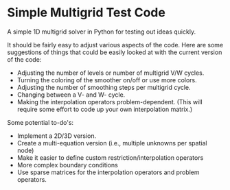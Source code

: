 # Simple Multigrid Test Code

A simple 1D multigrid solver in Python for testing out ideas quickly.

It should be fairly easy to adjust various aspects of the code.  Here are some
suggestions of things that could be easily looked at with the current version
of the code:
* Adjusting the number of levels or number of multigrid V/W cycles.
* Turning the coloring of the smoother on/off or use more colors.
* Adjusting the number of smoothing steps per multigrid cycle.
* Changing between a V- and W- cycle.
* Making the interpolation operators problem-dependent.  (This will require
some effort to code up your own interpolation matrix.)

Some potential to-do's:
* Implement a 2D/3D version.
* Create a multi-equation version (i.e., multiple unknowns per spatial node)
* Make it easier to define custom restriction/interpolation operators
* More complex boundary conditions
* Use sparse matrices for the interpolation operators and problem operators.
